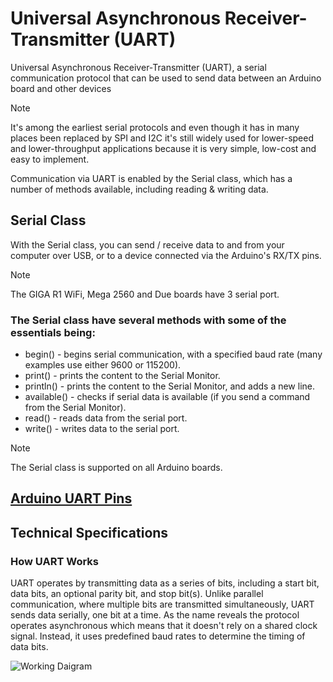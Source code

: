 # Universal Asynchronous Receiver-Transmitter (UART)

Universal Asynchronous Receiver-Transmitter (UART), a serial communication protocol that can be used to send data between an Arduino board and other devices

> [!NOTE]
> It's among the earliest serial protocols and even though it has in many places been replaced by SPI and I2C it's still widely used for lower-speed and lower-throughput applications because it is very simple, low-cost and easy to implement.

Communication via UART is enabled by the Serial class, which has a number of methods available, including reading & writing data.

## Serial Class

With the Serial class, you can send / receive data to and from your computer over USB, or to a device connected via the Arduino's RX/TX pins.

> [!NOTE]
> The GIGA R1 WiFi, Mega 2560 and Due boards have 3 serial port.

### The Serial class have several methods with some of the essentials being:

- begin() - begins serial communication, with a specified baud rate (many examples use either 9600 or 115200).
- print() - prints the content to the Serial Monitor.
- println() - prints the content to the Serial Monitor, and adds a new line.
- available() - checks if serial data is available (if you send a command from the Serial Monitor).
- read() - reads data from the serial port.
- write() - writes data to the serial port.

> [!NOTE]
> The Serial class is supported on all Arduino boards.

## [Arduino UART Pins](https://docs.arduino.cc/learn/communication/uart/#serial-class)

## Technical Specifications

### How UART Works
 UART operates by transmitting data as a series of bits, including a start bit, data bits, an optional parity bit, and stop bit(s). Unlike parallel communication, where multiple bits are transmitted simultaneously, UART sends data serially, one bit at a time. As the name reveals the protocol operates asynchronous which means that it doesn't rely on a shared clock signal. Instead, it uses predefined baud rates to determine the timing of data bits.

![Working Daigram](https://docs.arduino.cc/static/d3a2c9ad97f1b7479b997e8d89426aaf/a6d36/parallelSerial.png)
